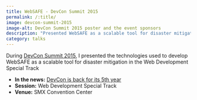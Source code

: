 ```yaml
---
title: WebSAFE - DevCon Summit 2015
permalink: /:title/
image: devcon-summit-2015
image-alt: DevCon Summit 2015 poster and the event sponsors
description: "Presented WebSAFE as a scalable tool for disaster mitigation in the Web Development Special Track"
category: talks
---
```


During [DevCon Summit 2015](https://devcon.ph/), I presented the technologies used to develop WebSAFE as a scalable tool for disaster mitigation in the Web Development Special Track

- **In the news:** [DevCon is back for its 5th year](https://www.rappler.com/bulletin-board/110697-devcon-summit-2015/)
- **Session:** Web Development Special Track
- **Venue:** SMX Convention Center
